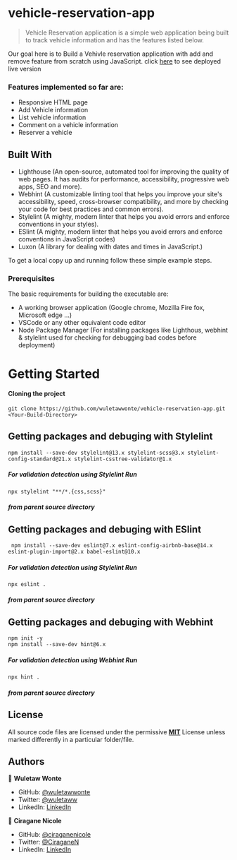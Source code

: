 # vehicle-reservation-app

> Vehicle Reservation application is a simple web application being built to track vehicle information and has the features listed below.

Our goal here is to Build a Vehivle reservation application with add and remove feature from scratch using JavaScript. click [here](https://wuletawwonte.github.io/vehicle-reservation-app) to see deployed live version

### Features implemented so far are:

- Responsive HTML page
- Add Vehicle information
- List vehicle information
- Comment on a vehicle information
- Reserver a vehicle 

## Built With

- Lighthouse (An open-source, automated tool for improving the quality of web pages. It has audits for performance, accessibility, progressive web apps, SEO and more).
- Webhint (A customizable linting tool that helps you improve your site's accessibility, speed, cross-browser compatibility, and more by checking your code for best practices and common errors).
- Stylelint (A mighty, modern linter that helps you avoid errors and enforce conventions in your styles).
- ESlint (A mighty, modern linter that helps you avoid errors and enforce conventions in JavaScript codes)
- Luxon (A library for dealing with dates and times in JavaScript.)

To get a local copy up and running follow these simple example steps.

### Prerequisites

The basic requirements for building the executable are:

- A working browser application (Google chrome, Mozilla Fire fox, Microsoft edge ...)
- VSCode or any other equivalent code editor
- Node Package Manager (For installing packages like Lighthous, webhint & stylelint used for checking for debugging bad codes before deployment)

# Getting Started

#### Cloning the project

```
git clone https://github.com/wuletawwonte/vehicle-reservation-app.git <Your-Build-Directory>
```

## Getting packages and debuging with Stylelint

```
npm install --save-dev stylelint@13.x stylelint-scss@3.x stylelint-config-standard@21.x stylelint-csstree-validator@1.x
```

##### For validation detection using Stylelint Run

```
npx stylelint "**/*.{css,scss}"
```

##### from parent source directory

## Getting packages and debuging with ESlint

```
 npm install --save-dev eslint@7.x eslint-config-airbnb-base@14.x eslint-plugin-import@2.x babel-eslint@10.x
```

##### For validation detection using Stylelint Run

```
npx eslint .
```

##### from parent source directory

## Getting packages and debuging with Webhint

```
npm init -y
npm install --save-dev hint@6.x
```

##### For validation detection using Webhint Run

```
npx hint .
```

##### from parent source directory

## License

All source code files are licensed under the permissive **[MIT](./LICENSE.md)** License unless marked differently in a particular folder/file.

## Authors

👤 **Wuletaw Wonte**

- GitHub: [@wuletawwonte](https://github.com/wuletawwonte)
- Twitter: [@wuletaww](https://twitter.com/wuletaww)
- LinkedIn: [LinkedIn](https://linkedin.com/in/wuletaw-wonte)

👤 **Ciragane Nicole**

- GitHub: [@ciraganenicole](https://github.com/ciraganenicole)
- Twitter: [@CiraganeN](https://twitter.com/CiraganeN)
- LinkedIn: [LinkedIn](https://www.linkedin.com/in/nicole-ciragane-19a3071bb/)
